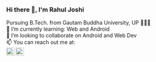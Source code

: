   ### Hi there 👋, I'm Rahul Joshi
 Pursuing B.Tech. from Gautam Buddha University, UP 👨🏻‍🎓 </br>
  🌱 I’m currently learning: Web and Android </br>
  👯 I’m looking to collaborate on Android and Web Dev </br>
  📫 You can reach out me at:  
     <span>
  <a href="https://www.linkedin.com/in/rahul-joshi-a123a61a5/"> 
    <img align="left" alt="Rahul's Linkedin" width="22px" src="https://cdn.jsdelivr.net/npm/simple-icons@v3/icons/linkedin.svg" />
</a>
 <a href="https://twitter.com/rahljoshi">
    <img align="left" alt="Rahul's Twitter" width="22px" src="https://cdn.jsdelivr.net/npm/simple-icons@v3/icons/twitter.svg" />
</a>
   </span>
   
   
   
<!--
**mrjoshi0147/mrjoshi0147** is a ✨ _special_ ✨ repository because its `README.md` (this file) appears on your GitHub profile.

Here are some ideas to get you started:

- 🔭 I’m currently working on ...
- 🌱 I’m currently learning ...
- 👯 I’m looking to collaborate on ...
- 🤔 I’m looking for help with ...
- 💬 Ask me about ...
- 📫 How to reach me: ...
- 😄 Pronouns: ...
- ⚡ Fun fact: ...
-->
